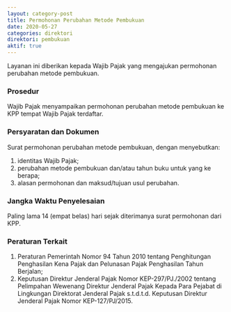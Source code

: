 ```yaml
---
layout: category-post
title: Permohonan Perubahan Metode Pembukuan
date: 2020-05-27
categories: direktori
direktori: pembukuan
aktif: true
---
```

Layanan ini diberikan kepada Wajib Pajak yang mengajukan permohonan perubahan metode pembukuan.

### Prosedur
Wajib Pajak menyampaikan permohonan perubahan metode pembukuan ke KPP tempat Wajib Pajak terdaftar.

### Persyaratan dan Dokumen 
Surat permohonan perubahan metode pembukuan, dengan menyebutkan:
1. identitas Wajib Pajak;
2. perubahan metode pembukuan dan/atau tahun buku untuk yang ke berapa;
3. alasan permohonan dan maksud/tujuan usul perubahan. 

### Jangka Waktu Penyelesaian
Paling lama 14 (empat belas) hari sejak diterimanya surat permohonan dari KPP.

### Peraturan Terkait
1. Peraturan Pemerintah Nomor 94 Tahun 2010 tentang Penghitungan Penghasilan Kena Pajak dan Pelunasan Pajak Penghasilan Tahun Berjalan;
2. Keputusan Direktur Jenderal Pajak Nomor KEP-297/PJ./2002 tentang Pelimpahan Wewenang Direktur Jenderal Pajak Kepada Para Pejabat di Lingkungan Direktorat Jenderal Pajak s.t.d.t.d. Keputusan Direktur Jenderal Pajak Nomor KEP-127/PJ/2015.